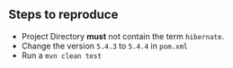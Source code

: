 ## Steps to reproduce

- Project Directory **must** not contain the term `hibernate`.
- Change the version `5.4.3` to `5.4.4` in `pom.xml`
- Run a `mvn clean test`